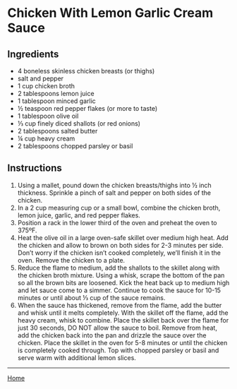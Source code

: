 # Chicken With Lemon Garlic Cream Sauce

## Ingredients
- 4 boneless skinless chicken breasts (or thighs)
- salt and pepper
- 1 cup chicken broth
- 2 tablespoons lemon juice
- 1 tablespoon minced garlic
- ½ teaspoon red pepper flakes (or more to taste)
- 1 tablespoon olive oil
- ⅓ cup finely diced shallots (or red onions)
- 2 tablespoons salted butter
- ¼ cup heavy cream
- 2 tablespoons chopped parsley or basil

## Instructions
1. Using a mallet, pound down the chicken breasts/thighs into ½ inch thickness. Sprinkle a pinch of salt and pepper on both sides of the chicken.
1. In a 2 cup measuring cup or a small bowl, combine the chicken broth, lemon juice, garlic, and red pepper flakes.
1. Position a rack in the lower third of the oven and preheat the oven to 375ºF.
1. Heat the olive oil in a large oven-safe skillet over medium high heat. Add the chicken and allow to brown on both sides for 2-3 minutes per side. Don’t worry if the chicken isn’t cooked completely, we’ll finish it in the oven. Remove the chicken to a plate.
1. Reduce the flame to medium, add the shallots to the skillet along with the chicken broth mixture. Using a whisk, scrape the bottom of the pan so all the brown bits are loosened. Kick the heat back up to medium high and let sauce come to a simmer. Continue to cook the sauce for 10-15 minutes or until about ⅓ cup of the sauce remains.
1. When the sauce has thickened, remove from the flame, add the butter and whisk until it melts completely. With the skillet off the flame, add the heavy cream, whisk to combine. Place the skillet back over the flame for just 30 seconds, DO NOT allow the sauce to boil. Remove from heat, add the chicken back into the pan and drizzle the sauce over the chicken. Place the skillet in the oven for 5-8 minutes or until the chicken is completely cooked through. Top with chopped parsley or basil and serve warm with additional lemon slices.
    
---
[Home](../)